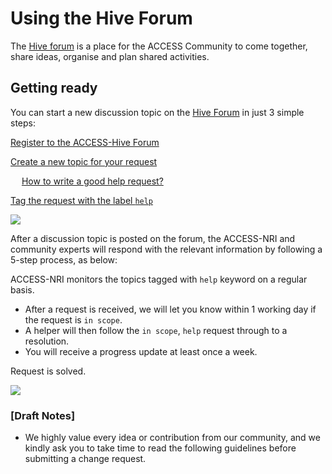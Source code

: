 # Using the Hive Forum

The <a href="https://forum.access-hive.org.au" target="_blank">Hive forum</a> is a place for the ACCESS Community to come together, share ideas, organise and plan shared activities.

## Getting ready

You can start a new discussion topic on the <a href="https://forum.access-hive.org.au" target="_blank">Hive Forum</a> in just 3 simple steps: 

<i class="fa-regular fa-square-check nri-light-blue-color with-padding"></i> <a href="https://forum.access-hive.org.au/docs?topic=884" class="checklist-item bold"> Register to the ACCESS-Hive Forum </a>

<i class="fa-regular fa-square-plus nri-light-blue-color with-padding"></i> <a href="https://forum.access-hive.org.au/docs?topic=790" class="checklist-item bold"> Create a new topic for your request </a>

&emsp; <i class="fa-regular fa-lightbulb nri-orange-color with-padding"></i> <a href="https://forum.access-hive.org.au/docs?topic=790" class="checklist-item small-txt"> How to write a good help request? </a>

<i class="fa-solid fa-tag nri-light-blue-color with-padding fa-sm"></i> <a href="https://forum.access-hive.org.au/docs?topic=846" class="checklist-item bold"> Tag the request with the label `help` </a>

<img class="white-background with-padding with-border" src="/assets/ask-on-forum-diagram.png">

After a discussion topic is posted on the forum, the ACCESS-NRI and community experts will respond with the relevant information by following a 5-step process, as below: 

<i class="fa-solid fa-star nri-light-blue-color with-padding fa-sm"></i> ACCESS-NRI monitors the topics tagged with `help` keyword on a regular basis.
- After a request is received, we will let you know within 1 working day if the request is `in scope`. 
- A helper will then follow the `in scope`, `help` request through to a resolution. 
- You will receive a progress update at least once a week. 

<i class="fa-regular fa-circle-check"></i> Request is solved. 

<img class="white-background with-border" src="/assets/access-nri-support.png">


### [Draft Notes]

- We highly value every idea or contribution from our community, and we kindly ask you to take time to read the following guidelines before submitting a change request.
